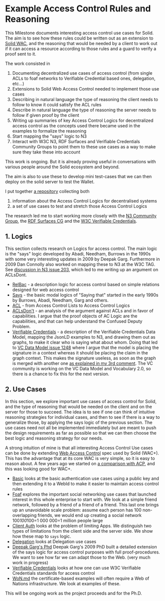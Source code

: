 # Example Access Control Rules and Reasoning

This Milestone documents interesting access control use cases for Solid. The aim is to see how these rules could be written out as an extension to [Solid WAC](https://solidproject.org/TR/wac), and the reasoning that would be needed by a client to work out if it can access a resource according to those rules and a guard to verify a proof sent to it. 

The work consisted in 

1. Documenting decentralized use cases of access control (from single ACLs to foaf networks to Verifiable Credential based ones, delegation, etc...)
2. Extensions to Solid Web Access Control needed to implement those use cases
3. Describing in natural language the type of reasoning the client needs to follow to know it could satisfy the ACL rules 
4. Describe in natural language the type of reasoning the server needs to follow if given proof by the client
5. Writing up summaries of key Access Control Logics for decentralized access control as the concepts used there became used in the examples to formalize the reasoning
6. Start mapping the "says" logic to N3
7. Interact with W3C N3, RDF Surfaces and Verifiable Credentials Community Groups to point them to these use cases as a way to make sure they take these into account

This work is ongoing.
But it is already proving useful in conversations with various people around the Solid ecosystem and beyond.

The aim is also to use these to develop mini test-cases that we can then deploy on the solid server to test the Wallet.

I put together [a repository](https://github.com/co-operating-systems/PhD/) collecting both 
1. information about the Access Control Logics for decentralised systems
2. a set of use cases to test and stretch those Access Control Logics

The research led me to start working more closely with the [N3 Community Group](https://github.com/w3c/N3/), the [RDF Surfaces CG](https://github.com/w3c-cg/rdfsurfaces) and the [W3C Verifiable Credentials](https://github.com/w3c/vc-data-model/).


## 1. Logics

This section collects research on Logics for access control. The main logic is the "says" logic developed by Abadi, Needham, Burrows in the 1990s with some very interesting updates in 2009 by Deepak Garg. Furthermore in 2009 Dan Connolly also worked on mapping these to N3 at the W3C TAG. See [discussion in N3 issue 203](https://github.com/w3c/N3/issues/203), which led to me writing up an argument on ACLsDont.

  * [RelBac](https://github.com/co-operating-systems/PhD/blob/main/Logic/RelBac.md) - a description logic for access control based on simple relations designed for web access control
  * [Says](https://github.com/co-operating-systems/PhD/blob/main/Logic/Says.md) - the basic modal logics of "Saying that" started in the early 1990s by Burrows, Abadi, Needham, Garg and others. 
  * [ACL](https://github.com/co-operating-systems/PhD/blob/main/Logic/ACL.md) - from Access Control Lists to Access Control Logics
  * [ACLsDon't](https://github.com/co-operating-systems/PhD/blob/main/Logic/ACLsDont.md) - an analysis of the argument against ACLs and in favor of capabilities. 
  I argue that the proof objects of AC Logic are the capabilities, and that can help understand the Confused Deputy Problem. 
  * [Verifiable Credentials](https://github.com/co-operating-systems/PhD/blob/main/Logic/VerifiableCredentials.md) - a description of the Verifiable Credentials Data Model, mapping the JsonLD examples to N3, and drawing them out as graphs, to make it clear who is saying what about whom. 
  Doing that led to [VC Data Model issue 1248](https://github.com/w3c/vc-data-model/issues/1248) where I argue that the model is placing the signature in a context whereas it should be placing the claim in the graph context. This makes the signature useless, as soon as the graph is merged with another one [as explained in my 3rd comment](https://github.com/w3c/vc-data-model/issues/1248#issuecomment-1691411099). The VC community is working on the VC Data Model and Vocabulary 2.0, so there is a chance to fix this for the next version.


## 2. Use Cases 

In this section, we explore important use cases of access control for Solid, and the type of reasoning that would be needed on the client and on the server for those to succeed. The idea is to see if one can think of intuitive reasoning strategies for individual cases, and then to see if there is a way to generalize those, by applying the says logic of the previous section. The use cases need not all be implemented immediately but are meant to push the design requirements as far as possible so that we can then choose the best logic and reasoning strategy for our needs.

A strong intuition of mine is that all interesting Access Control Use cases can be done by extending [Web Access Control](https://github.com/co-operating-systems/PhD/blob/main/) spec used by Solid (WAC+). 
This has the advantage that at its core WAC is very simple, so it is easy to reason about.
A few years ago we started on [a comparison with ACP](https://github.com/solid/authorization-panel/blob/ba23d0f1ebbc91b3f0c41306f44fd9cb84148615/proposals/evaluation/index.md), and this was looking good for WAC+.


* [Basic](https://github.com/co-operating-systems/PhD/blob/main/UseCases/Basic.md) looks at the basic authentication use cases using a public key and then extending it to a WebId to make it easier to maintain access control rules
* [Foaf](https://github.com/co-operating-systems/PhD/blob/main/UseCases/Foaf.md) explores the important social networking use cases that launched interest in this whole enterprise to start with. 
  We look at a simple friend network, followed by a friend of a friend of a friend. 
  This last one brings up an unavoidable scale problem: assume each person has 100 non-overlapping friends, we would end up creating a social network 100*100*100=1 000 000=1 million people large
* [Client Auth](https://github.com/co-operating-systems/PhD/blob/main/UseCases/ClientAuth.md) looks at the problem of limiting Apps.
   We distinguish two types of limitations from the client side and the server side. 
   We show how these map to `says` logic.
* [Delegation](https://github.com/co-operating-systems/PhD/blob/main/UseCases/Delegation.md) looks at Delegation use cases
* [Deepak Garg's Phd](https://github.com/co-operating-systems/PhD/blob/main/UseCases/DeepakGargPhd.md) Deepak Garg's 2009 PhD built a detailed extension of the says logic for access control purposes with full proof-procedures. We want to see how far we can adapt those to the Web. (very much work in progress)
* [Verifiable Credentials](https://github.com/co-operating-systems/PhD/blob/main/UseCases/VerifiableCredentials.md) looks at how one can use W3C Verifiable Credentials standards for access control
* [WoN.md](https://github.com/co-operating-systems/PhD/blob/main/UseCases/WoN.md) the certificate-based examples will often require a Web of Nations infrastructure. We look at examples of these.

This will be ongoing work as the project proceeds and for the Ph.D.
